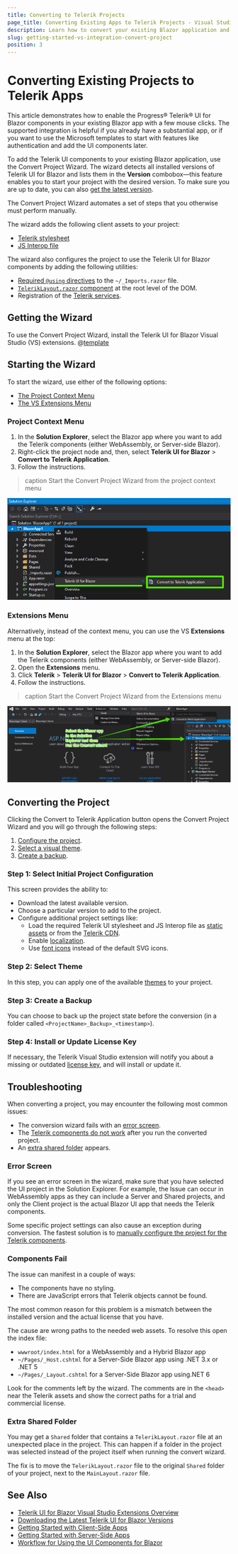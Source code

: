 ```yaml
---
title: Converting to Telerik Projects
page_title: Converting Existing Apps to Telerik Projects - Visual Studio Integration
description: Learn how to convert your existing Blazor application and use Telerik UI for Blazor components in your project with a few clicks through the supported Visual Studio templates.
slug: getting-started-vs-integration-convert-project
position: 3
---
```


# Converting Existing Projects to Telerik Apps

This article demonstrates how to enable the Progress&reg; Telerik&reg; UI for Blazor components in your existing Blazor app with a few mouse clicks. The supported integration is helpful if you already have a substantial app, or if you want to use the Microsoft templates to start with features like authentication and add the UI components later.

To add the Telerik UI components to your existing Blazor application, use the Convert Project Wizard. The wizard detects all installed versions of Telerik UI for Blazor and lists them in the **Version** combobox&mdash;this feature enables you to start your project with the desired version. To make sure you are up to date, you can also [get the latest version](slug:getting-started-vs-integration-latest-version).

The Convert Project Wizard automates a set of steps that you otherwise must perform manually.

The wizard adds the following client assets to your project:
* [Telerik stylesheet](slug:getting-started/what-you-need#css-theme-and-javascript-files)
* [JS Interop file](slug:getting-started/what-you-need#css-theme-and-javascript-files)

The wizard also configures the project to use the Telerik UI for Blazor components by adding the following utilities:
* [Required `@using` directives](slug:getting-started/what-you-need#namespaces) to the `~/_Imports.razor` file.
* [`TelerikLayout.razor` component](slug:getting-started/what-you-need#telerikrootcomponent) at the root level of the DOM.
* Registration of the [Telerik services](slug:getting-started/what-you-need#service).

## Getting the Wizard

To use the Convert Project Wizard, install the Telerik UI for Blazor Visual Studio (VS) extensions. @[template](/_contentTemplates/common/general-info.md#vsx-download)

## Starting the Wizard

To start the wizard, use either of the following options:

* [The Project Context Menu](#project-context-menu)
* [The VS Extensions Menu](#extensions-menu)

### Project Context Menu

1. In the **Solution Explorer**, select the Blazor app where you want to add the Telerik components (either WebAssembly, or Server-side Blazor).
1. Right-click the project node and, then, select **Telerik UI for Blazor** > **Convert to Telerik Application**.
1. Follow the instructions.

>caption Start the Convert Project Wizard from the project context menu

![Start the Convert Project Wizard from the context menu](images/convert-wizard-from-context-menu.png)

### Extensions Menu

Alternatively, instead of the context menu, you can use the VS **Extensions** menu at the top:

1. In the **Solution Explorer**, select the Blazor app where you want to add the Telerik components (either WebAssembly, or Server-side Blazor).
1. Open the **Extensions** menu.
1. Click **Telerik** > **Telerik UI for Blazor** > **Convert to Telerik Application**.
1. Follow the instructions.

>caption Start the Convert Project Wizard from the Extensions menu

![Start the Convert Project Wizard](images/vs-ext-convert-project-entry.png)

## Converting the Project

Clicking the Convert to Telerik Application button opens the Convert Project Wizard and you will go through the following steps:

1. [Configure the project](#step-1-select-initial-project-configuration).
1. [Select a visual theme](#step-2-select-theme).
1. [Create a backup](#step-3-create-a-backup).

### Step 1: Select Initial Project Configuration

This screen provides the ability to:

* Download the latest available version.
* Choose a particular version to add to the project.
* Configure additional project settings like:
    * Load the required Telerik UI stylesheet and JS Interop file as [static assets](slug:getting-started/what-you-need#css-theme-and-javascript-files) or from the [Telerik CDN](slug:common-features-cdn).
    * Enable [localization](slug:globalization-localization).
    * Use [font icons](slug:common-features-icons) instead of the default SVG icons.

### Step 2: Select Theme

In this step, you can apply one of the available [themes](slug:themes-overview) to your project.

### Step 3: Create a Backup

You can choose to back up the project state before the conversion (in a folder called `<ProjectName>_Backup>_<timestamp>`).

### Step 4: Install or Update License Key

If necessary, the Telerik Visual Studio extension will notify you about a missing or outdated [license key](slug:installation-license-key), and will install or update it.

## Troubleshooting

When converting a project, you may encounter the following most common issues:

* The conversion wizard fails with an [error screen](#error-screen).
* The [Telerik components do not work](#components-fail) after you run the converted project.
* An [extra shared folder](#extra-shared-folder) appears.

### Error Screen

If you see an error screen in the wizard, make sure that you have selected the UI project in the Solution Explorer. For example, the Issue can occur in WebAssembly apps as they can include a Server and Shared projects, and only the Client project is the actual Blazor UI app that needs the Telerik components.

Some specific project settings can also cause an exception during conversion. The fastest solution is to [manually configure the project for the Telerik components](slug:getting-started/what-you-need).

### Components Fail

The issue can manifest in a couple of ways:

* The components have no styling.
* There are JavaScript errors that Telerik objects cannot be found.

The most common reason for this problem is a mismatch between the installed version and the actual license that you have.

The cause are wrong paths to the needed web assets. To resolve this open the index file:

* `wwwroot/index.html` for a WebAssembly and a Hybrid Blazor app
* `~/Pages/_Host.cshtml` for a Server-Side Blazor app using .NET 3.x or .NET 5
* `~/Pages/_Layout.cshtml` for a Server-Side Blazor app using.NET 6

Look for the comments left by the wizard. The comments are in the `<head>` near the Telerik assets and show the correct paths for a trial and commercial license.

### Extra Shared Folder

You may get a `Shared` folder that contains a `TelerikLayout.razor` file at an unexpected place in the project. This can happen if a folder in the project was selected instead of the project itself when running the convert wizard.

The fix is to move the `TelerikLayout.razor` file to the original `Shared` folder of your project, next to the `MainLayout.razor` file.

## See Also

* [Telerik UI for Blazor Visual Studio Extensions Overview](slug:getting-started-vs-integration-overview)
* [Downloading the Latest Telerik UI for Blazor Versions](slug:getting-started-vs-integration-latest-version)
* [Getting Started with Client-Side Apps](slug:getting-started/client-side)
* [Getting Started with Server-Side Apps](slug:getting-started/server-side)
* [Workflow for Using the UI Components for Blazor](slug:getting-started/what-you-need)
